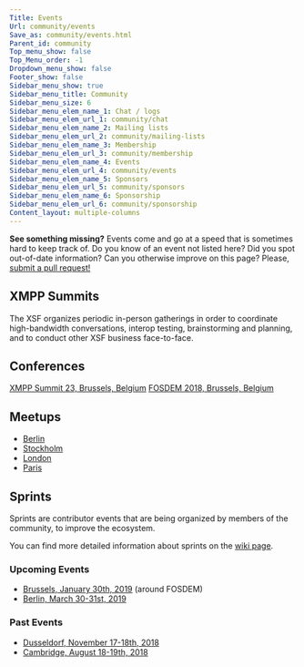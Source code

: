 ```yaml
---
Title: Events
Url: community/events
Save_as: community/events.html
Parent_id: community
Top_menu_show: false
Top_Menu_order: -1
Dropdown_menu_show: false
Footer_show: false
Sidebar_menu_show: true
Sidebar_menu_title: Community
Sidebar_menu_size: 6
Sidebar_menu_elem_name_1: Chat / logs
Sidebar_menu_elem_url_1: community/chat
Sidebar_menu_elem_name_2: Mailing lists
Sidebar_menu_elem_url_2: community/mailing-lists
Sidebar_menu_elem_name_3: Membership
Sidebar_menu_elem_url_3: community/membership
Sidebar_menu_elem_name_4: Events
Sidebar_menu_elem_url_4: community/events
Sidebar_menu_elem_name_5: Sponsors
Sidebar_menu_elem_url_5: community/sponsors
Sidebar_menu_elem_name_6: Sponsorship
Sidebar_menu_elem_url_6: community/sponsorship
Content_layout: multiple-columns
---
```


__See something missing?__ Events come and go at a speed that is sometimes hard to keep track of. Do you know of an event not listed here? Did you spot out-of-date information? Can you otherwise improve on this page? Please, [submit a pull request!](https://github.com/xsf/xmpp.org/edit/master/content/pages/community/events.md)

## XMPP Summits

The XSF organizes periodic in-person gatherings in order to coordinate high-bandwidth conversations, interop testing, brainstorming and planning, and to conduct other XSF business face-to-face.

## Conferences

[XMPP Summit 23, Brussels, Belgium](https://wiki.xmpp.org/web/Summit_23)
[FOSDEM 2018, Brussels, Belgium](https://wiki.xmpp.org/web/FOSDEM_2018)

## Meetups

* [Berlin](https://www.meetup.com/Berlin-XMPP-Meetup/)
* [Stockholm](https://www.meetup.com/Stockholm-XMPP-Meetup/)
* [London](https://www.meetup.com/XMPP-UK-Meetup/)
* [Paris](https://news.jabberfr.org/2017/03/rencontre-xmpp-le-mardi-28-mars-2017-a-paris/)

## Sprints

Sprints are contributor events that are being organized by members of the
community, to improve the ecosystem.

You can find more detailed information about sprints on the [wiki
page](https://wiki.xmpp.org/web/Sprints).


### Upcoming Events

* [Brussels, January 30th, 2019](https://wiki.xmpp.org/web/Sprints/2019_January_Brussels) (around FOSDEM)
* [Berlin, March 30-31st, 2019](https://wiki.xmpp.org/web/Sprints/2019_March_Berlin)

### Past Events

* [Dusseldorf, November 17-18th, 2018](https://wiki.xmpp.org/web/Sprints/2018_November_Dusseldorf)
* [Cambridge, August 18-19th, 2018](https://wiki.xmpp.org/web/Sprints/2018_August_Cambridge)
